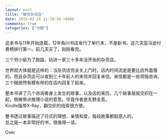 ```yaml
---
layout: post
title: "解忧杂货店"
date: 2015-02-28 11:39:34 +0800
comments: true
categories: ["书籍"]
---
```


这本书与11年开始连载，12年角川书店发行了单行本，不是新书。这几天亚马逊付费榜排行第一。前几天买了，刚刚看完。  

三个穷小偷为了跑路，钻进一家三十多年没开张的杂货店。  

世界观大体就是这样的：当杂货店完全关上门时，店内时间流逝是要比店外面慢的。而且杂货店可以收到三十年前人的来信并回复来信。来信都是一些烦恼咨询，三个贼居然有模有样的在店内回复了起来。  

整本书讲了几个咨询者身上发生的故事，以及店的来历。几个故事层层交织在一起，稍微带点推理小说的意思。毕竟作者是东野圭吾。  
Kindle版带X-Ray，翻交织的线索很方便。  

整书透过故事描述了日式的理想、亲情和爱，每段故事都挺感人的。  
总之是一本非常好的书，很值得一读。  


Over